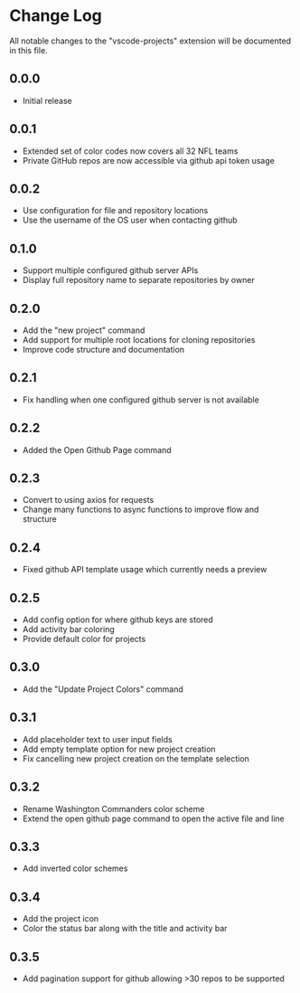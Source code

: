 # Change Log

All notable changes to the "vscode-projects" extension will be documented in this file.

## 0.0.0

- Initial release

## 0.0.1

- Extended set of color codes now covers all 32 NFL teams
- Private GitHub repos are now accessible via github api token usage

## 0.0.2

- Use configuration for file and repository locations
- Use the username of the OS user when contacting github

## 0.1.0

- Support multiple configured github server APIs
- Display full repository name to separate repositories by owner

## 0.2.0

- Add the "new project" command
- Add support for multiple root locations for cloning repositories
- Improve code structure and documentation

## 0.2.1

- Fix handling when one configured github server is not available

## 0.2.2

- Added the Open Github Page command

## 0.2.3

- Convert to using axios for requests
- Change many functions to async functions to improve flow and structure

## 0.2.4

- Fixed github API template usage which currently needs a preview

## 0.2.5

- Add config option for where github keys are stored
- Add activity bar coloring
- Provide default color for projects

## 0.3.0

- Add the "Update Project Colors" command

## 0.3.1

- Add placeholder text to user input fields
- Add empty template option for new project creation
- Fix cancelling new project creation on the template selection

## 0.3.2

- Rename Washington Commanders color scheme
- Extend the open github page command to open the active file and line

## 0.3.3

- Add inverted color schemes

## 0.3.4

- Add the project icon
- Color the status bar along with the title and activity bar

## 0.3.5

- Add pagination support for github allowing >30 repos to be supported
